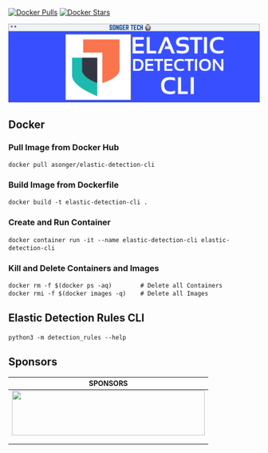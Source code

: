 [![Docker Pulls](https://img.shields.io/docker/pulls/asonger/elastic-detection-cli.svg)](https://hub.docker.com/r/asonger/elastic-detection-cli/)
[![Docker Stars](https://img.shields.io/docker/stars/asonger/elastic-detection-cli.svg)](https://hub.docker.com/r/asonger/elastic-detection-cli/)

![](https://github.com/austinsonger/elastic-detection-cli/raw/main/Elastic%20Detection%20CLI%20-%20L.png)

## Docker

### Pull Image from Docker Hub

```
docker pull asonger/elastic-detection-cli
```


### Build Image from Dockerfile

```
docker build -t elastic-detection-cli .
```


### Create and Run Container


```
docker container run -it --name elastic-detection-cli elastic-detection-cli
```


### Kill and Delete Containers and Images

```
docker rm -f $(docker ps -aq)        # Delete all Containers
docker rmi -f $(docker images -q)    # Delete all Images
```


## Elastic Detection Rules CLI

```
python3 -m detection_rules --help
```

## 




## Sponsors

|SPONSORS|
|---|
|<a href="https://www.dtonomy.com/"><img src="https://www.dtonomy.com/wp-content/uploads/2020/04/Dark.png" width="387px;" height="90px;"/>|
|   |
|   |













